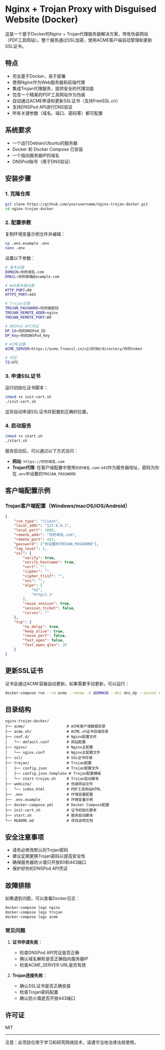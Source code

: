 # Nginx + Trojan Proxy with Disguised Website (Docker)

这是一个基于Docker的Nginx + Trojan代理服务器解决方案，带有伪装网站（PDF工具网站）。整个服务通过SSL加密，使用ACME客户端自动管理和更新SSL证书。

## 特点

- 完全基于Docker，易于部署
- 使用Nginx作为Web服务器和前端代理
- 集成Trojan代理服务，提供安全的代理功能
- 包含一个精美的PDF工具网站作为伪装
- 自动通过ACME申请和更新SSL证书（支持FreeSSL.cn）
- 支持DNSPod API进行DNS验证
- 所有关键参数（域名、端口、密码等）都可配置

## 系统要求

- 一个运行Debian/Ubuntu的服务器
- Docker 和 Docker Compose 已安装
- 一个指向服务器IP的域名
- DNSPod账号（用于DNS验证）

## 安装步骤

### 1. 克隆仓库

```bash
git clone https://github.com/yourusername/nginx-trojan-docker.git
cd nginx-trojan-docker
```

### 2. 配置参数

复制环境变量示例文件并编辑：

```bash
cp .env.example .env
nano .env
```

设置以下参数：

```bash
# 基本设置
DOMAIN=你的域名.com
EMAIL=你的邮箱@example.com

# Web服务器设置
HTTP_PORT=80
HTTPS_PORT=443

# Trojan设置
TROJAN_PASSWORD=你的强密码
TROJAN_REMOTE_ADDR=nginx
TROJAN_REMOTE_PORT=80

# DNSPod API凭证
DP_Id=你的DNSPod_ID
DP_Key=你的DNSPod_Key

# ACME设置
ACME_SERVER=https://acme.freessl.cn/v2/DV90/directory/你的token

# 时区
TZ=UTC
```

### 3. 申请SSL证书

运行初始化证书脚本：

```bash
chmod +x init-cert.sh
./init-cert.sh
```

这将自动申请SSL证书并配置到正确的位置。

### 4. 启动服务

```bash
chmod +x start.sh
./start.sh
```

服务启动后，可以通过以下方式访问：

- **网站**: `https://你的域名.com`
- **Trojan代理**: 在客户端配置中使用`你的域名.com:443`作为服务器地址，密码为你在`.env`中设置的`TROJAN_PASSWORD`

## 客户端配置示例

### Trojan客户端配置（Windows/macOS/iOS/Android）

```json
{
    "run_type": "client",
    "local_addr": "127.0.0.1",
    "local_port": 1080,
    "remote_addr": "你的域名.com",
    "remote_port": 443,
    "password": ["你设置的TROJAN_PASSWORD"],
    "log_level": 1,
    "ssl": {
        "verify": true,
        "verify_hostname": true,
        "cert": "",
        "cipher": "",
        "cipher_tls13": "",
        "sni": "",
        "alpn": [
            "h2",
            "http/1.1"
        ],
        "reuse_session": true,
        "session_ticket": false,
        "curves": ""
    },
    "tcp": {
        "no_delay": true,
        "keep_alive": true,
        "reuse_port": false,
        "fast_open": false,
        "fast_open_qlen": 20
    }
}
```

## 更新SSL证书

证书会通过ACME容器自动更新。如果需要手动更新，可以运行：

```bash
docker-compose run --rm acme --renew -d $DOMAIN --dns dns_dp --server $ACME_SERVER --force
```

## 目录结构

```
nginx-trojan-docker/
├── acme/                   # ACME客户端数据目录
├── acme.sh/                # ACME.sh证书存储目录
├── conf.d/                 # Nginx配置文件
│   └── default.conf        # 网站配置
├── nginx/                  # Nginx主配置
│   └── nginx.conf          # Nginx主配置文件
├── ssl/                    # SSL证书存储
├── trojan/                 # Trojan配置
│   ├── config.json         # Trojan配置文件
│   ├── config.json.template # Trojan配置模板
│   └── start-trojan.sh     # Trojan启动脚本
├── website/                # 伪装网站文件
│   └── index.html          # PDF工具网站HTML
├── .env                    # 环境变量配置
├── .env.example            # 环境变量示例
├── docker-compose.yml      # Docker Compose配置
├── init-cert.sh            # 证书初始化脚本
├── start.sh                # 服务启动脚本
└── README.md               # 项目说明文档
```

## 安全注意事项

- 请务必修改默认的Trojan密码
- 建议定期更换Trojan密码以提高安全性
- 确保服务器防火墙只开放80和443端口
- 保护好你的DNSPod API凭证

## 故障排除

如果遇到问题，可以查看Docker日志：

```bash
docker-compose logs nginx
docker-compose logs trojan
docker-compose logs acme
```

### 常见问题

1. **证书申请失败**：
   - 检查DNSPod API凭证是否正确
   - 确认域名解析是否正确指向服务器IP
   - 检查ACME_SERVER URL是否有效

2. **Trojan连接失败**：
   - 确认SSL证书是否正确安装
   - 检查Trojan密码配置
   - 确认防火墙是否开放443端口

## 许可证

MIT

---

注意：此项目仅用于学习和研究网络技术，请遵守当地法律法规使用。 
